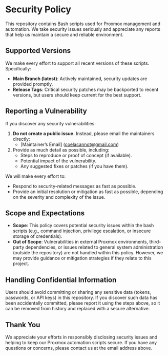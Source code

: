 # Security Policy

This repository contains Bash scripts used for Proxmox management and automation. We take security issues seriously and appreciate any reports that help us maintain a secure and reliable environment.

## Supported Versions

We make every effort to support all recent versions of these scripts. Specifically:
- **Main Branch (latest)**: Actively maintained, security updates are provided promptly.
- **Release Tags**: Critical security patches may be backported to recent versions, but users should keep current for the best support.

## Reporting a Vulnerability

If you discover any security vulnerabilities:
1. **Do not create a public issue.** Instead, please email the maintainers directly:
   - [Maintainer’s Email] (coelacannot@gmail.com)
2. Provide as much detail as possible, including:
   - Steps to reproduce or proof of concept (if available).
   - Potential impact of the vulnerability.
   - Any suggested fixes or patches (if you have them).

We will make every effort to:
- Respond to security-related messages as fast as possible.
- Provide an initial resolution or mitigation as fast as possible, depending on the severity and complexity of the issue.

## Scope and Expectations

- **Scope**: This policy covers potential security issues within the bash scripts (e.g., command injection, privilege escalation, or insecure storage of credentials).
- **Out of Scope**: Vulnerabilities in external Proxmox environments, third-party dependencies, or issues related to general system administration (outside the repository) are not handled within this policy. However, we may provide guidance or mitigation strategies if they relate to this project.

## Handling Confidential Information

Users should avoid committing or sharing any sensitive data (tokens, passwords, or API keys) in this repository. If you discover such data has been accidentally committed, please report it using the steps above, so it can be removed from history and replaced with a secure alternative.

## Thank You

We appreciate your efforts in responsibly disclosing security issues and helping to keep our Proxmox automation scripts secure. If you have any questions or concerns, please contact us at the email address above.
